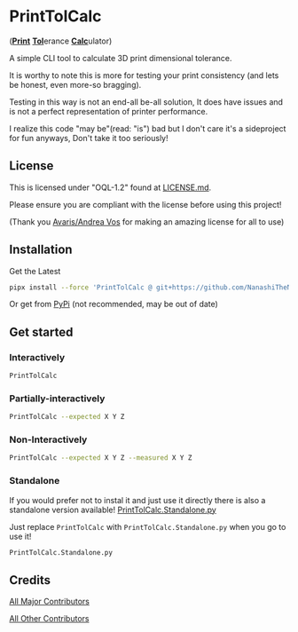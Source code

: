 # PrintTolCalc

(<ins>**Print**</ins> <ins>**Tol**</ins>erance <ins>**Calc**</ins>ulator)

A simple CLI tool to calculate 3D print dimensional tolerance.

It is worthy to note this is more for testing your print consistency (and lets be honest, even more-so bragging).

Testing in this way is not an end-all be-all solution,
It does have issues and is not a perfect representation of printer performance.

I realize this code "may be"(read: "is") bad but I don't care it's a sideproject for fun anyways, Don't take it too seriously!

## License

This is licensed under "OQL-1.2" found at [LICENSE.md](<https://github.com/NanashiTheNameless/PrintTolCalc/blob/main/LICENSE.md>).

Please ensure you are compliant with the license before using this project!

(Thank you [Avaris/Andrea Vos](<https://avris.it/>) for making an amazing license for all to use)

## Installation

Get the Latest

```sh
pipx install --force 'PrintTolCalc @ git+https://github.com/NanashiTheNameless/PrintTolCalc@main'
```

Or get from [PyPi](<https://pypi.org/project/PrintTolCalc/>) (not recommended, may be out of date)

## Get started

### Interactively

```sh
PrintTolCalc
```

### Partially-interactively

```sh
PrintTolCalc --expected X Y Z
```

### Non-Interactively

```sh
PrintTolCalc --expected X Y Z --measured X Y Z
```

### Standalone

If you would prefer not to instal it and just use it directly there is also a standalone version available!
[PrintTolCalc.Standalone.py](<https://github.com/NanashiTheNameless/PrintTolCalc/raw/refs/heads/main/PrintTolCalc.Standalone.py>)

Just replace `PrintTolCalc` with `PrintTolCalc.Standalone.py` when you go to use it!

```sh
PrintTolCalc.Standalone.py
```

## Credits

[All Major Contributors](<https://github.com/NanashiTheNameless/PrintTolCalc/blob/main/CONTRIBUTORS.md>)

[All Other Contributors](<https://github.com/NanashiTheNameless/PrintTolCalc/graphs/contributors>)
